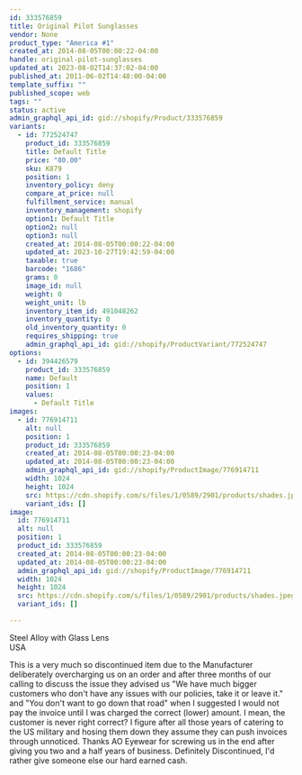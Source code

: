 ```yaml
---
id: 333576859
title: Original Pilot Sunglasses
vendor: None
product_type: "America #1"
created_at: 2014-08-05T00:00:22-04:00
handle: original-pilot-sunglasses
updated_at: 2023-08-02T14:37:02-04:00
published_at: 2011-06-02T14:48:00-04:00
template_suffix: ""
published_scope: web
tags: ""
status: active
admin_graphql_api_id: gid://shopify/Product/333576859
variants:
  - id: 772524747
    product_id: 333576859
    title: Default Title
    price: "80.00"
    sku: K879
    position: 1
    inventory_policy: deny
    compare_at_price: null
    fulfillment_service: manual
    inventory_management: shopify
    option1: Default Title
    option2: null
    option3: null
    created_at: 2014-08-05T00:00:22-04:00
    updated_at: 2023-10-27T19:42:59-04:00
    taxable: true
    barcode: "1686"
    grams: 0
    image_id: null
    weight: 0
    weight_unit: lb
    inventory_item_id: 491048262
    inventory_quantity: 0
    old_inventory_quantity: 0
    requires_shipping: true
    admin_graphql_api_id: gid://shopify/ProductVariant/772524747
options:
  - id: 394426579
    product_id: 333576859
    name: Default
    position: 1
    values:
      - Default Title
images:
  - id: 776914711
    alt: null
    position: 1
    product_id: 333576859
    created_at: 2014-08-05T00:00:23-04:00
    updated_at: 2014-08-05T00:00:23-04:00
    admin_graphql_api_id: gid://shopify/ProductImage/776914711
    width: 1024
    height: 1024
    src: https://cdn.shopify.com/s/files/1/0589/2901/products/shades.jpeg?v=1407211223
    variant_ids: []
image:
  id: 776914711
  alt: null
  position: 1
  product_id: 333576859
  created_at: 2014-08-05T00:00:23-04:00
  updated_at: 2014-08-05T00:00:23-04:00
  admin_graphql_api_id: gid://shopify/ProductImage/776914711
  width: 1024
  height: 1024
  src: https://cdn.shopify.com/s/files/1/0589/2901/products/shades.jpeg?v=1407211223
  variant_ids: []

---
```


Steel Alloy with Glass Lens  
USA

This is a very much so discontinued item due to the Manufacturer deliberately overcharging us on an order and after three months of our calling to discuss the issue they advised us "We have much bigger customers who don't have any issues with our policies, take it or leave it." and "You don't want to go down that road" when I suggested I would not pay the invoice until I was charged the correct (lower) amount. I mean, the customer is never right correct? I figure after all those years of catering to the US military and hosing them down they assume they can push invoices through unnoticed. Thanks AO Eyewear for screwing us in the end after giving you two and a half years of business. Definitely Discontinued, I'd rather give someone else our hard earned cash.